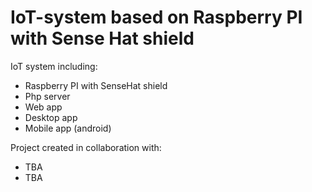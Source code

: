 # IoT-system based on Raspberry PI with Sense Hat shield
IoT system including:
- Raspberry PI with SenseHat shield
- Php server 
- Web app 
- Desktop app
- Mobile app (android)

Project created in collaboration with:
- TBA
- TBA
